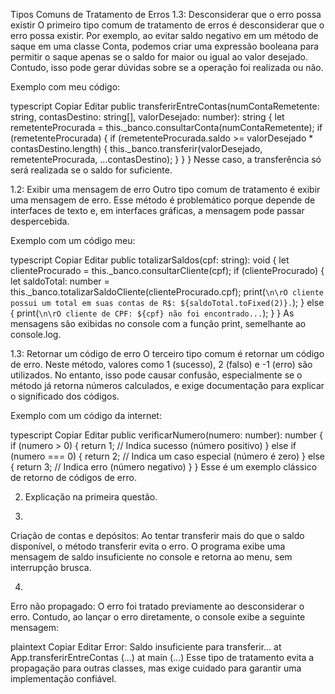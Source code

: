 Tipos Comuns de Tratamento de Erros
1.3: Desconsiderar que o erro possa existir
O primeiro tipo comum de tratamento de erros é desconsiderar que o erro possa existir.
Por exemplo, ao evitar saldo negativo em um método de saque em uma classe Conta, podemos criar uma expressão booleana para permitir o saque apenas se o saldo for maior ou igual ao valor desejado. Contudo, isso pode gerar dúvidas sobre se a operação foi realizada ou não.

Exemplo com meu código:

typescript
Copiar
Editar
public transferirEntreContas(numContaRemetente: string, contasDestino: string[], valorDesejado: number): string {
    let remetenteProcurada = this._banco.consultarConta(numContaRemetente);
    if (remetenteProcurada) {
        if (remetenteProcurada.saldo >= valorDesejado * contasDestino.length) {
            this._banco.transferir(valorDesejado, remetenteProcurada, ...contasDestino);
        }
    } 
}
Nesse caso, a transferência só será realizada se o saldo for suficiente.

1.2: Exibir uma mensagem de erro
Outro tipo comum de tratamento é exibir uma mensagem de erro.
Esse método é problemático porque depende de interfaces de texto e, em interfaces gráficas, a mensagem pode passar despercebida.

Exemplo com um código meu:

typescript
Copiar
Editar
public totalizarSaldos(cpf: string): void {
    let clienteProcurado = this._banco.consultarCliente(cpf);
    if (clienteProcurado) {
        let saldoTotal: number = this._banco.totalizarSaldoCliente(clienteProcurado.cpf);
        print(`\n\rO cliente possui um total em suas contas de R$: ${saldoTotal.toFixed(2)}.`);
    } else {
        print(`\n\rO cliente de CPF: ${cpf} não foi encontrado...`);
    }
}
As mensagens são exibidas no console com a função print, semelhante ao console.log.

1.3: Retornar um código de erro
O terceiro tipo comum é retornar um código de erro.
Neste método, valores como 1 (sucesso), 2 (falso) e -1 (erro) são utilizados. No entanto, isso pode causar confusão, especialmente se o método já retorna números calculados, e exige documentação para explicar o significado dos códigos.

Exemplo com um código da internet:

typescript
Copiar
Editar
public verificarNumero(numero: number): number {
    if (numero > 0) {
        return 1; // Indica sucesso (número positivo)
    } else if (numero === 0) {
        return 2; // Indica um caso especial (número é zero)
    } else {
        return 3; // Indica erro (número negativo)
    }
}
Esse é um exemplo clássico de retorno de códigos de erro.

2. Explicação na primeira questão.

3.
Criação de contas e depósitos:
Ao tentar transferir mais do que o saldo disponível, o método transferir evita o erro. O programa exibe uma mensagem de saldo insuficiente no console e retorna ao menu, sem interrupção brusca.

4.
Erro não propagado:
O erro foi tratado previamente ao desconsiderar o erro. Contudo, ao lançar o erro diretamente, o console exibe a seguinte mensagem:

plaintext
Copiar
Editar
Error: Saldo insuficiente para transferir...
    at App.transferirEntreContas (...)
    at main (...)
Esse tipo de tratamento evita a propagação para outras classes, mas exige cuidado para garantir uma implementação confiável.

